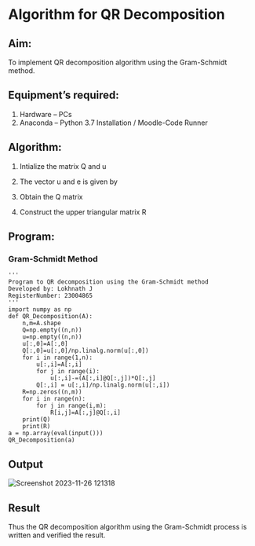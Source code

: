 # Algorithm for QR Decomposition
## Aim:
To implement QR decomposition algorithm using the Gram-Schmidt method.
## Equipment’s required:
1.	Hardware – PCs
2.	Anaconda – Python 3.7 Installation / Moodle-Code Runner
## Algorithm:
1.	Intialize the matrix Q and u
   
2.	The vector u and e is given by

3.	Obtain the Q matrix   
 
4.	Construct the upper triangular matrix R
    


## Program:
### Gram-Schmidt Method
```
''' 
Program to QR decomposition using the Gram-Schmidt method
Developed by: Lokhnath J
RegisterNumber: 23004865
'''
import numpy as np
def QR_Decomposition(A):
    n,m=A.shape
    Q=np.empty((n,n))
    u=np.empty((n,n))
    u[:,0]=A[:,0]
    Q[:,0]=u[:,0]/np.linalg.norm(u[:,0])
    for i in range(1,n):
        u[:,i]=A[:,i]
        for j in range(i):
            u[:,i]-=(A[:,i]@Q[:,j])*Q[:,j]
        Q[:,i] = u[:,i]/np.linalg.norm(u[:,i])
    R=np.zeros((n,m))
    for i in range(n):
        for j in range(i,m):
            R[i,j]=A[:,j]@Q[:,i]
    print(Q)
    print(R)
a = np.array(eval(input()))
QR_Decomposition(a)
```

## Output

![Screenshot 2023-11-26 121318](https://github.com/Lokhnath10/QRdecomposition/assets/138969918/ae5d63a4-a91d-48c2-bda7-4696c9f71a4c)



## Result
Thus the QR decomposition algorithm using the Gram-Schmidt process is written and verified the result.
